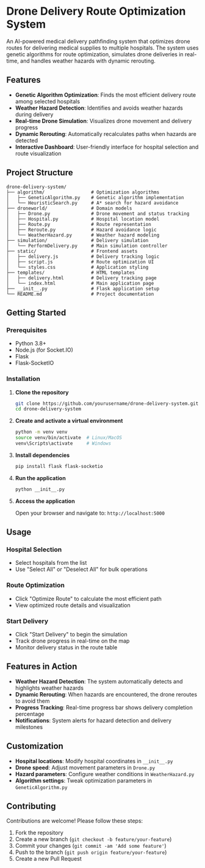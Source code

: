 # Drone Delivery Route Optimization System

An AI-powered medical delivery pathfinding system that optimizes drone routes for delivering medical supplies to multiple hospitals. The system uses genetic algorithms for route optimization, simulates drone deliveries in real-time, and handles weather hazards with dynamic rerouting.

## Features

* **Genetic Algorithm Optimization**: Finds the most efficient delivery route among selected hospitals
* **Weather Hazard Detection**: Identifies and avoids weather hazards during delivery
* **Real-time Drone Simulation**: Visualizes drone movement and delivery progress
* **Dynamic Rerouting**: Automatically recalculates paths when hazards are detected
* **Interactive Dashboard**: User-friendly interface for hospital selection and route visualization

## Project Structure

```
drone-delivery-system/
├── algorithm/                 # Optimization algorithms
│   ├── GeneticAlgorithm.py    # Genetic algorithm implementation
│   └── HeuristicSearch.py     # A* search for hazard avoidance
├── droneworld/                # Domain models
│   ├── Drone.py               # Drone movement and status tracking
│   ├── Hospital.py            # Hospital location model
│   ├── Route.py               # Route representation
│   ├── Reroute.py             # Hazard avoidance logic
│   └── WeatherHazard.py       # Weather hazard modeling
├── simulation/                # Delivery simulation
│   └── PerformDelivery.py     # Main simulation controller
├── static/                    # Frontend assets
│   ├── delivery.js            # Delivery tracking logic
│   ├── script.js              # Route optimization UI
│   └── styles.css             # Application styling
├── templates/                 # HTML templates
│   ├── delivery.html          # Delivery tracking page
│   └── index.html             # Main application page
├── __init__.py                # Flask application setup
└── README.md                  # Project documentation
```

## Getting Started

### Prerequisites

* Python 3.8+
* Node.js (for Socket.IO)
* Flask
* Flask-SocketIO

### Installation

1. **Clone the repository**
   ```bash
   git clone https://github.com/yourusername/drone-delivery-system.git
   cd drone-delivery-system
   ```

2. **Create and activate a virtual environment**
   ```bash
   python -m venv venv
   source venv/bin/activate  # Linux/MacOS
   venv\Scripts\activate     # Windows
   ```

3. **Install dependencies**
   ```bash
   pip install flask flask-socketio
   ```

4. **Run the application**
   ```bash
   python __init__.py
   ```

5. **Access the application**
   
   Open your browser and navigate to: `http://localhost:5000`

## Usage

### Hospital Selection
* Select hospitals from the list
* Use "Select All" or "Deselect All" for bulk operations

### Route Optimization
* Click "Optimize Route" to calculate the most efficient path
* View optimized route details and visualization

### Start Delivery
* Click "Start Delivery" to begin the simulation
* Track drone progress in real-time on the map
* Monitor delivery status in the route table

## Features in Action

* **Weather Hazard Detection**: The system automatically detects and highlights weather hazards
* **Dynamic Rerouting**: When hazards are encountered, the drone reroutes to avoid them
* **Progress Tracking**: Real-time progress bar shows delivery completion percentage
* **Notifications**: System alerts for hazard detection and delivery milestones

## Customization

* **Hospital locations**: Modify hospital coordinates in `__init__.py`
* **Drone speed**: Adjust movement parameters in `Drone.py`
* **Hazard parameters**: Configure weather conditions in `WeatherHazard.py`
* **Algorithm settings**: Tweak optimization parameters in `GeneticAlgorithm.py`

## Contributing

Contributions are welcome! Please follow these steps:

1. Fork the repository
2. Create a new branch (`git checkout -b feature/your-feature`)
3. Commit your changes (`git commit -am 'Add some feature'`)
4. Push to the branch (`git push origin feature/your-feature`)
5. Create a new Pull Request



